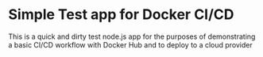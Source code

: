 # Simple Test app for Docker CI/CD

This is a quick and dirty test node.js app for the purposes of demonstrating a basic CI/CD workflow with Docker Hub 
and to deploy to a cloud provider